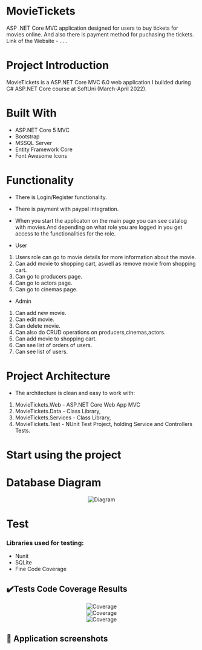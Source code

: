 # MovieTickets

ASP .NET Core MVC application designed for users to buy tickets for movies online. And also there is payment method for puchasing the tickets.
<br />
Link of the Website - .....

# Project Introduction
MovieTickets is a ASP.NET Core MVC 6.0 web application I builded during C# ASP.NET Core course at SoftUni (March-April 2022). <br />

# Built With
* ASP.NET Core 5 MVC
* Bootstrap
* MSSQL Server
* Entity Framework Core
* Font Awesome Icons

# Functionality
* There is Login/Register functionality.
* There is payment with paypal integration.
* When you start the applicaton on the main page you can see catalog with movies.And depending on what role you are logged in you get access to the functionalities for the role.

* User
1. Users role can go to movie details for more information about the movie.
2. Can add movie to shopping cart, aswell as remove movie from shopping cart.
3. Can go to producers page.
4. Can go to actors page.
5. Can go to cinemas page.

* Admin
1. Can add new movie.
2. Can edit movie.
3. Can delete movie.
4. Can also do CRUD operations on producers,cinemas,actors.
5. Can add movie to shopping cart.
6. Can see list of orders of users.
7. Can see list of users.

# Project Architecture
* The architecture is clean and easy to work with:

1. MovieTickets.Web - ASP.NET Core Web App MVC
2. MovieTickets.Data - Class Library,
3. MovieTickets.Services - Class Library,
4. MovieTickets.Test - NUnit Test Project, holding Service and Controllers Tests.

# Start using the project

# Database Diagram
<p align="center">
<img src="https://github.com/kivanov22/MovieTickets/tree/main/MovieTickets/Img/DatabaseDiagramFull.png" alt="Diagram" />
</p>

# Test
### Libraries used for testing:
* Nunit
* SQLite
* Fine Code Coverage

## ✔️Tests Code Coverage Results
<p align="center">
<img src="https://github.com/kivanov22/MovieTickets/tree/main/MovieTickets/Img/higher-coverage.png" alt="Coverage" />
<br />
<img src="https://github.com/kivanov22/MovieTickets/tree/main/MovieTickets/Img/higher-coverage2.png" alt="Coverage" />
<br />
<img src="https://github.com/kivanov22/MovieTickets/tree/main/MovieTickets/Img/higher-coverage3.png" alt="Coverage" />

</p>

<!-- ## 🔗 **Link to the project**
&nbsp;&nbsp;&nbsp;&nbsp;**[........azurewebsites.net](https://..........azurewebsites.net/)** -->

## 📸 Application screenshots
<p align="center">
</p>